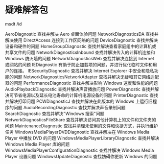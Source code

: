 # 疑难解答包
msdt /id 

AeroDiagnostic 
查找并解决 Aero 桌面体验问题 
NetworkDiagnosticsDA 
查找并解决使用 DirectAccess 连接到工作区网络的问题 
DeviceDiagnostic 
查找并解决设备和硬件的问题 
HomeGroupDiagnostic 
查找并解决查看家庭组中的计算机或共享文件的问题 
NetworkDiagnosticsInbound 
查找并解决传入的计算机连接和 Windows 防火墙的问题 
NetworkDiagnosticsWeb 
查找并解决连接到 Internet 或网站的问题 
IEDiagnostic 
有助于防止加载项的问题，并进行优化临时文件和用户的连接。 
IESecurityDiagnostic 
查找并解决 Internet Explorer 中安全和隐私功能的问题 
NetworkDiagnosticsNetworkAdapter 
查找并解决无疑和其它网络适配器的问题 
PerformanceDiagnostic 
查找并解决影响 Windows 速度和性能的问题 
AudioPlaybackDiagnostic 
查找并解决声音播放问题 
PowerDiagnostic 
查找并解决可节省电源以及延长电池寿命的计算机电源设备的问题 
PrinterDiagnostic 
查找并解决打印问题 
PCWDiagnosticJ
查找并解决在此版本的 Windows 上运行旧程序的问题 
AudioRecordingDiagnostic 
查找并解决声音录制问题 
SearchDiagnostic 
查找并解决"Windows 搜索"问题 
NetworkDiagnosticsFileShare 
查找并解决访问其他计算机上的文件和文件夹的问题 
MaintenanceDiagnostic 
查找并清理未使用的文件和快捷方式，并执行维护任务 
WindowsMediaPlayerDVDDiagnostic 
查找并解决在 Windows Media Player 中播放 DVD 的问题 
WindowsMediaPlayerLibraryDiagnostic 
查找并解决 Windows Media Player 库的问题 
WindowsMediaPlayerConfigurationDiagnostic 
查找并解决 Windows Media Player 设置问题 
WindowsUpdateDiagnostic 
查找妨碍你更新 Windows 的问题 
